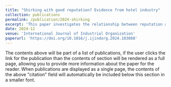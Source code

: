 ```yaml
---
title: "Shirking with good reputation? Evidence from hotel industry"
collection: publications
permalink: /publication/2024-shirking
excerpt: 'This paper investigates the relationship between reputation and investment in quality within the hotel industry. Utilizing a panel dataset of hotel investment expenditures and online consumer ratings, I employ a regression discontinuity design, which leverages TripAdvisor's rating display system to identify the causal relationship between online ratings and hotels investment decisions. The empirical findings indicate that higher ratings negatively impact investment expenditures, whereas lower ratings tend to stimulate investment. This observed shirking behavior among hotels with better ratings may be ascribed to diminishing marginal returns on investment and reduced competitive pressures.'
date: 2024-12
venue: 'International Journal of Industrial Organization'
paperurl: 'https://doi.org/10.1016/j.ijindorg.2024.103088'
---
```


The contents above will be part of a list of publications, if the user clicks the link for the publication than the contents of section will be rendered as a full page, allowing you to provide more information about the paper for the reader. When publications are displayed as a single page, the contents of the above "citation" field will automatically be included below this section in a smaller font.
